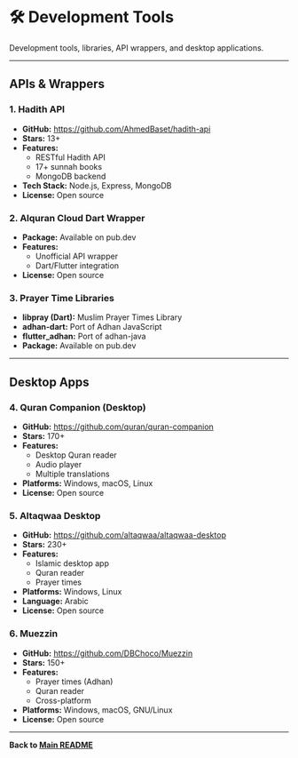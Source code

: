 # 🛠️ Development Tools

Development tools, libraries, API wrappers, and desktop applications.

---

## APIs & Wrappers

### 1. **Hadith API**
- **GitHub:** https://github.com/AhmedBaset/hadith-api
- **Stars:** 13+
- **Features:**
  - RESTful Hadith API
  - 17+ sunnah books
  - MongoDB backend
- **Tech Stack:** Node.js, Express, MongoDB
- **License:** Open source

### 2. **Alquran Cloud Dart Wrapper**
- **Package:** Available on pub.dev
- **Features:**
  - Unofficial API wrapper
  - Dart/Flutter integration
- **License:** Open source

### 3. **Prayer Time Libraries**
- **libpray (Dart):** Muslim Prayer Times Library
- **adhan-dart:** Port of Adhan JavaScript
- **flutter_adhan:** Port of adhan-java
- **Package:** Available on pub.dev

---

## Desktop Apps

### 4. **Quran Companion (Desktop)**
- **GitHub:** https://github.com/quran/quran-companion
- **Stars:** 170+
- **Features:**
  - Desktop Quran reader
  - Audio player
  - Multiple translations
- **Platforms:** Windows, macOS, Linux
- **License:** Open source

### 5. **Altaqwaa Desktop**
- **GitHub:** https://github.com/altaqwaa/altaqwaa-desktop
- **Stars:** 230+
- **Features:**
  - Islamic desktop app
  - Quran reader
  - Prayer times
- **Platforms:** Windows, Linux
- **Language:** Arabic
- **License:** Open source

### 6. **Muezzin**
- **GitHub:** https://github.com/DBChoco/Muezzin
- **Stars:** 150+
- **Features:**
  - Prayer times (Adhan)
  - Quran reader
  - Cross-platform
- **Platforms:** Windows, macOS, GNU/Linux
- **License:** Open source

---

**Back to [Main README](../README.md)**
